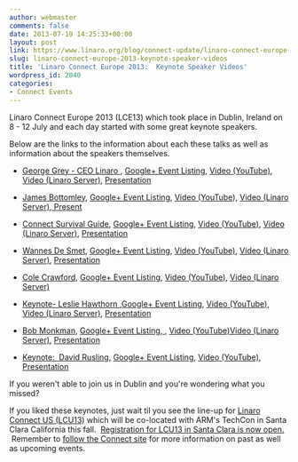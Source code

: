 ```yaml
---
author: webmaster
comments: false
date: 2013-07-19 14:25:33+00:00
layout: post
link: https://www.linaro.org/blog/connect-update/linaro-connect-europe-2013-keynote-speaker-videos/
slug: linaro-connect-europe-2013-keynote-speaker-videos
title: 'Linaro Connect Europe 2013:  Keynote Speaker Videos'
wordpress_id: 2840
categories:
- Connect Events
---
```


Linaro Connect Europe 2013 (LCE13) which took place in Dublin, Ireland on 8 - 12 July and each day started with some great keynote speakers.

Below are the links to the information about each these talks as well as information about the speakers themselves.



	
  * [George Grey - CEO Linaro ](http://lce-13.zerista.com/event/member/79585), [Google+ Event Listing](https://plus.google.com/events/c7nkdlrtl8j6cno00fu15gf6dos?partnerid=gplp0), [Video (YouTube)](http://youtu.be/cQ6Kp8R5aow), [Video (Linaro Server)](http://people.linaro.org/linaro-connect/lce13/videos/8_July_2013_Monday/Opening%20Keynote-%20George%20Grey%20-%20CEO%20Linaro.mp4), [Presentation](http://www.linaro.org/documents/download/edc5e8e3d27e0001c0ef976858b3b3a651da61bb580c0)






	
  * [James Bottomley](http://lce-13.zerista.com/event/member/79586), [Google+ Event Listing](https://plus.google.com/u/0/events/cmumvm9503pngbb22ha95tu8fg0), [Video (YouTube](http://youtu.be/3nSh8CfDpb0)), [Video (Linaro Server)](http://people.linaro.org/linaro-connect/lce13/videos/8_July_2013_Monday/Monday%20Keynote-%20James%20Bottomley.mp4),[ Present](http://www.linaro.org/documents/download/0a5eed5ce65fd518d6dd59d6da832cec51da688a11798)






	
  * [Connect Survival Guide](http://lce-13.zerista.com/event/member/79587), [Google+ Event Listing](https://plus.google.com/u/0/events/c9km5je4jufpsimd7jcbvus7his), [Video (YouTube)](http://youtu.be/Z6tJR99wWWI), [Video (Linaro Server)](http://people.linaro.org/linaro-connect/lce13/videos/8_July_2013_Monday/Connect%20survival%20Guide.mp4), [Presentation](http://www.linaro.org/documents/download/a5d1dcd6f132600c63aeb373639bf39851da6c566e196)






	
  * [Wannes De Smet](http://lce-13.zerista.com/event/member/79608), [Google+ Event Listing](https://plus.google.com/u/0/events/cn6pjbn7de9eunrf12d15ond2so), [Video (YouTube)](http://youtu.be/LZWVSrVyjrY), [Video (Linaro Server)](http://people.linaro.org/linaro-connect/lce13/videos/9_July_2013_Tuesday/Linaro%20Connect%20LCE13%20-%20Wannes%20de%20Smet%20Calxeda%20-%20ARM%20Server%20Keynote.mp4), [Presentation](http://www.linaro.org/documents/download/69024f5c6739ed95da261f9f98eb347e51dbc61c56634)






	
  * [Cole Crawford](http://lce-13.zerista.com/event/member/81944), [Google+ Event Listing](https://plus.google.com/u/0/events/cd6jp4ehbuntib9pnrp89qppc2c), [Video (YouTube)](http://youtu.be/4621j5xQGMM), [Video (Linaro Server)](http://people.linaro.org/linaro-connect/lce13/videos/10_July_2013_Wednesday/Wednesday%20Keynote-%20Cole%20Crawford.mp4)






	
  * [Keynote- Leslie Hawthorn ](http://lce-13.zerista.com/event/member/79628),[Google+ Event Listing](https://plus.google.com/u/0/events/cbmijv13csfjsor2gbsbpvve8ts), [Video (YouTube),](http://youtu.be/G9kuThWA82Y) [Video (Linaro Server)](http://people.linaro.org/linaro-connect/lce13/videos/10_July_2013_Wednesday/Wednesday%20Keynote-%20Leslie%20Hawthorn.mp4), [Presentation](http://www.linaro.org/documents/download/fe498477c16af147a48f79d1981cec8451dd5c345f413)






	
  * [Bob Monkman](http://lce-13.zerista.com/event/member/79647), [Google+ Event Listing](https://plus.google.com/u/0/events/cv0np67uol8fff1as3sq58fola0),[ ,](https://www.youtube.com/watch?v=uwx4-m5f_Vw) [Video (YouTube)](http://youtu.be/uwx4-m5f_Vw)[Video (Linaro Server)](http://people.linaro.org/linaro-connect/lce13/videos/11_July_2013_Thursday/Thursday%20Keynote-%20Bob%20Monkman.mp4), [Presentation](http://www.linaro.org/documents/download/68973aadf85121b747bf209e9a9a276c51de8e0c872fa)






	
  * [Keynote:  David Rusling](http://lce-13.zerista.com/event/member/79665), [Google+ Event Listing](https://plus.google.com/u/0/events/csko8l0vmn8rsd30lrpr72tncm8), [Video (YouTube)](http://youtu.be/2EWg5tOjhm4), [Presentation](http://www.linaro.org/documents/download/ecf75957d5e6de0c74f000444c7cdd5251e5987b1b627)




If you weren't able to join us in Dublin and you're wondering what you missed?

If you liked these keynotes, just wait til you see the line-up for [Linaro Connect US (LCU13)](http://www.linaro.org/connect-lcu13) which will be co-located with ARM's TechCon in Santa Clara California this fall.  [Registration for LCU13 in Santa Clara is now open.](http://linaroconnect-lcu13.eventbrite.co.uk/)  Remember to [follow the Connect site](http://www.linaro.org/connect-lcu13) for more information on past as well as upcoming events.
